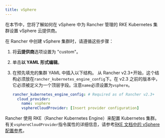 ```yaml
---
title: vSphere
---
```


在本节中，您将了解如何在 vSphere 中为 Rancher 管理的 RKE Kubernetes 集群设置 vSphere 云提供商。

在 Rancher 中创建 vSphere 集群时，请遵循这些步骤：

1. 将**云提供商**选项设置为 "custom"。
1. 单击**以 YAML 形式编辑**。
1. 在预先填充的集群 YAML 中插入以下结构。
   从 Rancher v2.3+开始，这个结构必须放在`rancher_kubernetes_engine_config`下。在 v2.3 之前的版本中，它必须被定义为一个顶层字段。注意`name`必须设置为`vsphere`。

   ```yaml
   rancher_kubernetes_engine_config: # Required as of Rancher v2.3+
     cloud_provider:
       name: vsphere
       vsphereCloudProvider: [Insert provider configuration]
   ```

Rancher 使用 RKE（Rancher Kubernetes Engine）来配置 Kubernetes 集群。有关`vsphereCloudProvider`指令属性的详细信息，请参考[RKE 文档中的 vSphere 配置参考](/docs/rke/config-options/cloud-providers/vsphere/config-reference/)。
